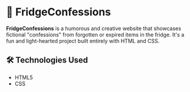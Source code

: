 # 🧃 FridgeConfessions

**FridgeConfessions** is a humorous and creative website that showcases fictional "confessions" from forgotten or expired items in the fridge. It's a fun and light-hearted project built entirely with HTML and CSS.
 

## 🛠️ Technologies Used

- HTML5
- CSS
 


